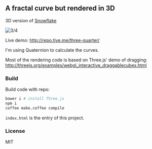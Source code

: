 
A fractal curve but rendered in 3D
------

3D version of [Snowflake](https://github.com/jiyinyiyong/snowflake)

![3/4](http://jiyinyiyong.u.qiniudn.com/3:4.png)

Live demo: http://repo.tiye.me/three-quarter/

I'm using Quaternion to calculate the curves.

Most of the rendering code is based on Three.js' demo of dragging:
http://threejs.org/examples/webgl_interactive_draggablecubes.html

### Build

Build code with repo:

```bash
bower i # install Three.js
npm i
coffee make.coffee compile
```

`index.html` is the entry of this project.

### License

MIT